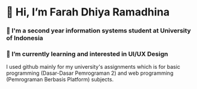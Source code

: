 # 👋 Hi, I’m Farah Dhiya Ramadhina #

### 🌸 I'm a second year information systems student at University of Indonesia ##
### 👀 I’m currently learning and interested in UI/UX Design ###
I used github mainly for my university's assignments which is for basic programming (Dasar-Dasar Pemrograman 2) and web programming (Pemrograman Berbasis Platform) subjects.

<!---
/farahramadhina is a ✨ special ✨ repository because its `README.md` (this file) appears on your GitHub profile.
You can click the Preview link to take a look at your changes.
--->
